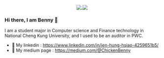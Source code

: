 <p align=center>
    <a href="https://github.com/chonyy">
      <img align="center" src="https://github-readme-stats.vercel.app/api?username=ChickenBenny&show_icons=true&theme=vue-dark&hide=issues,prs,contribs&custom_title=ChickenBenny%27s%20GitHub%20Medium%20Stats&include_all_commits=true&count_private=true" />
    </a>
    <a href="https://github.com/ChickenBenny">
      <img align="center" src="https://github-readme-stats.anuraghazra1.vercel.app/api/top-langs/?username=ChickenBenny&layout=compact&theme=vue-dark&card_width=230" />
    </a>
</p>


### Hi there, I am Benny 👋
I am a student major in Computer science and Finance technology in National Cheng Kung University, and I used to be an auditor in PWC.

* 📗 My linkedin : https://www.linkedin.com/in/jen-hung-hsiao-4259651b5/
* 📕 My medium page : https://medium.com/@ChickenBenny


<!--
**ChickenBenny/ChickenBenny** is a ✨ _special_ ✨ repository because its `README.md` (this file) appears on your GitHub profile.

Here are some ideas to get you started:

- 🔭 I’m currently working on ...
- 🌱 I’m currently learning ...
- 👯 I’m looking to collaborate on ...
- 🤔 I’m looking for help with ...
- 💬 Ask me about ...
- 📫 How to reach me: ...
- 😄 Pronouns: ...
- ⚡ Fun fact: ...
-->

